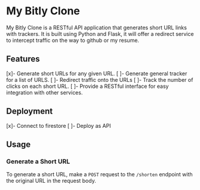 # My Bitly Clone

My Bitly Clone is a RESTful API application that generates short URL links with trackers. It is built using Python and Flask, it will offer a redirect service to intercept traffic on the way to github or my resume.

## Features

[x]- Generate short URLs for any given URL.
[ ]- Generate general tracker for a list of URLS.
[ ]- Redirect traffic onto the URLs
[ ]- Track the number of clicks on each short URL.
[ ]- Provide a RESTful interface for easy integration with other services.

## Deployment

[x]- Connect to firestore
[ ]- Deploy as API

## Usage

### Generate a Short URL

To generate a short URL, make a `POST` request to the `/shorten` endpoint with the original URL in the request body.
